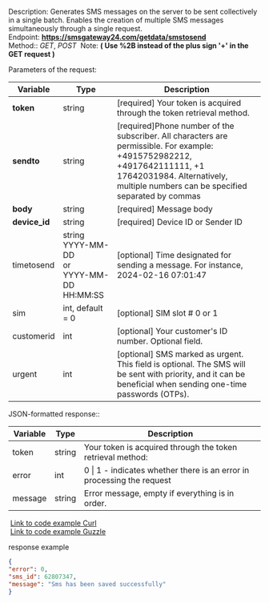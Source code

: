 

Description: Generates SMS messages on the server to be sent collectively in a single batch. Enables the creation of multiple SMS messages simultaneously through a single request.  
Endpoint: **https://smsgateway24.com/getdata/smstosend**  
Method:: *GET*, *POST* 
Note: **( Use %2B instead of the plus sign '+' in the GET request )**

Parameters of the request:

|Variable|Type|Description|
|---|---|---|
|**token**|string|[required] Your token is acquired through the token retrieval method.|
|**sendto**|string|[required]Phone number of the subscriber. All characters are permissible. For example: +4915752982212, +4917642111111, +1 17642031984. Alternatively, multiple numbers can be specified separated by commas|
|**body**|string|[required] Message body|
|**device_id**|string|[required] Device ID or Sender ID|
|timetosend|string  <br>YYYY-MM-DD  <br>or  <br>YYYY-MM-DD HH:MM:SS|[optional] Time designated for sending a message. For instance, 2024-02-16 07:01:47|
|sim|int, default = 0|[optional] SIM slot # 0 or 1|
|customerid|int|[optional] Your customer's ID number. Optional field.|
|urgent|int|[optional] SMS marked as urgent. This field is optional. The SMS will be sent with priority, and it can be beneficial when sending one-time passwords (OTPs).|

  

JSON-formatted response::

|Variable|Type|Description|
|---|---|---|
|token|string|Your token is acquired through the token retrieval method:|
|error|int|0 \| 1 - indicates whether there is an error in processing the request|
|message|string|Error message, empty if everything is in order.|

 [Link to code example Curl](https://github.com/smsgateway24/phpexample/blob/master/src/curl/gettoken.php)  
 [Link to code example Guzzle](https://github.com/smsgateway24/phpexample/blob/master/src/guzzle/gettoken.php)

response example
```json
{
"error": 0,
"sms_id": 62807347,
"message": "Sms has been saved successfully"
}
```